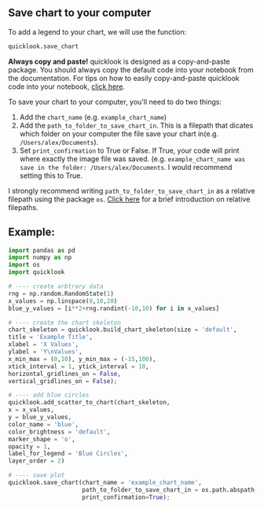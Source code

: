 ## Save chart to your computer
To add a legend to your chart, we will use the function:
```python
quicklook.save_chart
```

**Always copy and paste!** quicklook is designed as a copy-and-paste package. You should always copy the default code into your notebook from the documentation.
For tips on how to easily copy-and-paste quicklook code into your notebook, [click here](https://github.com/alexdsbreslav/quicklook/blob/master/how_to_use_quicklook/copy_and_paste_quicklook_code.md). 

To save your chart to your computer, you'll need to do two things:
1. Add the `chart_name` (e.g. `example_chart_name`)
2. Add the `path_to_folder_to_save_chart_in`. This is a filepath that dicates which folder on your computer the file save your chart in(e.g. `/Users/alex/Documents`).
3. Set `print_confirmation` to True or False. If True, your code will print where exactly the image file was saved. (e.g. `example_chart_name was save in the folder: /Users/alex/Documents`. I would recommend setting this to True.

I strongly recommend writing `path_to_folder_to_save_chart_in` as a relative filepath using the package `os`. [Click here](https://github.com/alexdsbreslav/quicklook/blob/master/how_to_use_quicklook/creating_relative_filepaths.md) for a brief introduction on relative filepaths.

## Example:
```python
import pandas as pd
import numpy as np
import os
import quicklook
```
```python
# ---- create arbtrary data
rng = np.random.RandomState(1)
x_values = np.linspace(0,10,20)
blue_y_values = [i**2+rng.randint(-10,10) for i in x_values]

# ---- create the chart skeleton
chart_skeleton = quicklook.build_chart_skeleton(size = 'default',
title = 'Example Title',
xlabel = 'X Values',
ylabel = 'Y\nValues',
x_min_max = (0,10), y_min_max = (-15,100),
xtick_interval = 1, ytick_interval = 10,
horizontal_gridlines_on = False,
vertical_gridlines_on = False);

# ---- add blue circles
quicklook.add_scatter_to_chart(chart_skeleton,
x = x_values,
y = blue_y_values,
color_name = 'blue',
color_brightness = 'default',
marker_shape = 'o',
opacity = 1,
label_for_legend = 'Blue Circles',
layer_order = 2)

# ---- save plot
quicklook.save_chart(chart_name = 'example_chart_name', 
                     path_to_folder_to_save_chart_in = os.path.abspath('charts'),
                     print_confirmation=True);
```
